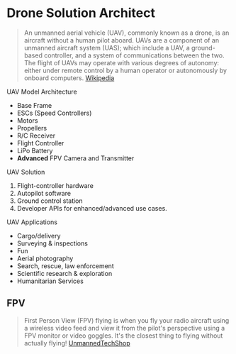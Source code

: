 # Drone Solution Architect

> An unmanned aerial vehicle (UAV), commonly known as a drone, is an aircraft without a human pilot aboard. UAVs are a component of an unmanned aircraft system (UAS); which include a UAV, a ground-based controller, and a system of communications between the two. The flight of UAVs may operate with various degrees of autonomy: either under remote control by a human operator or autonomously by onboard computers. [Wikipedia](https://en.wikipedia.org/wiki/Unmanned_aerial_vehicle)

UAV Model Architecture

- Base Frame
- ESCs (Speed Controllers) 
- Motors
- Propellers
- R/C Receiver
- Flight Controller
- LiPo Battery
- __Advanced__ FPV Camera and Transmitter

UAV Solution

1. Flight-controller hardware
2. Autopilot software
3. Ground control station
4. Developer APIs for enhanced/advanced use cases.

UAV Applications

- Cargo/delivery
- Surveying & inspections
- Fun
- Aerial photography
- Search, rescue, law enforcement
- Scientific research & exploration
- Humanitarian Services

## FPV

> First Person View (FPV) flying is when you fly your radio aircraft using a wireless video feed and view it from the pilot's perspective using a FPV monitor or video goggles. It's the closest thing to flying without actually flying! [UnmannedTechShop](https://www.unmannedtechshop.co.uk/fpv/)

